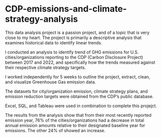 # CDP-emissions-and-climate-strategy-analysis

This data analysis project is a passion project, and of a topic that is very close to my heart.
The project is primarily a descriptive analysis that examines historical data to identify linear trends.

I conducted an analysis to identify trend of GHG emissions for U.S. cities/organizations reporting to the CDP (Carbon Disclosure Project) between 2017 and 2022, 
and specifically how the trends measured against their respective climate strategy targets.

I worked independently for 5 weeks to outline the project, extract, clean, and visualize Greenhouse Gas emission data.

The datasets for city/organization emission, climate strategy plans, and emission reduction targets were obtained from the CDP’s public database.

Excel, SQL, and Tableau were used in combination to complete this projejct.

The results from the analysis show that from their most recently reported emission year, 76% of the cities/organizations had a decrease in 
total annual emission amounts relative to their designated baseline year for emissions. The other 24% of showed an increase. 
